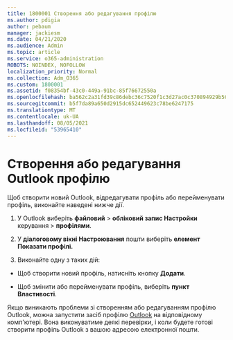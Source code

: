 ```yaml
---
title: 1800001 Створення або редагування профілю
ms.author: pdigia
author: pebaum
manager: jackiesm
ms.date: 04/21/2020
ms.audience: Admin
ms.topic: article
ms.service: o365-administration
ROBOTS: NOINDEX, NOFOLLOW
localization_priority: Normal
ms.collection: Adm_O365
ms.custom: 1800001
ms.assetid: f08354bf-43c0-449a-91bc-85f76672550a
ms.openlocfilehash: ba562c2a31fd39c86debc36c7520f1c3d27ac0c370894929b566147d965f3ad7
ms.sourcegitcommit: b5f7da89a650d2915dc652449623c78be6247175
ms.translationtype: MT
ms.contentlocale: uk-UA
ms.lasthandoff: 08/05/2021
ms.locfileid: "53965410"
---
```

# <a name="create-or-edit-an-outlook-profile"></a>Створення або редагування Outlook профілю

Щоб створити новий Outlook, відредагувати профіль або перейменувати профіль, виконайте наведені нижче дії.
  
1. У Outlook виберіть **файловий** \> **обліковий запис Настройки** керування \> **профілями**.
    
2. У **діалоговому вікні Настроювання** пошти виберіть **елемент Показати профілі.**
    
3. Виконайте одну з таких дій:
    
  - Щоб створити новий профіль, натисніть кнопку **Додати**.
    
  - Щоб змінити або перейменувати профіль, виберіть **пункт Властивості**.
    
Якщо виникають проблеми зі створенням або редагуванням профілю Outlook, можна запустити засіб профілю [Outlook](https://aka.ms/SaRA-OutlookSetupProfile) на відповідному комп'ютері. Вона виконуватиме деякі перевірки, і коли будете готові створити профіль Outlook з вашою адресою електронної пошти. 
  

